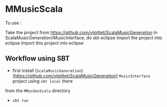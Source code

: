MMusicScala
===========

To use :

Take the project from https://github.com/vtpittet/ScalaMusicGeneration
In ScalaMusicGeneration/MusicInterface, do sbt eclipse
Import the project into eclipse
Import this project into eclipse

## Workflow using SBT

* first install (`ScalaMusicGeneration`)[https://github.com/vtpittet/ScalaMusicGeneration] `MusicInterface` project using `sbt local` there

from the `MMusGenScala` directory

* `sbt run`
